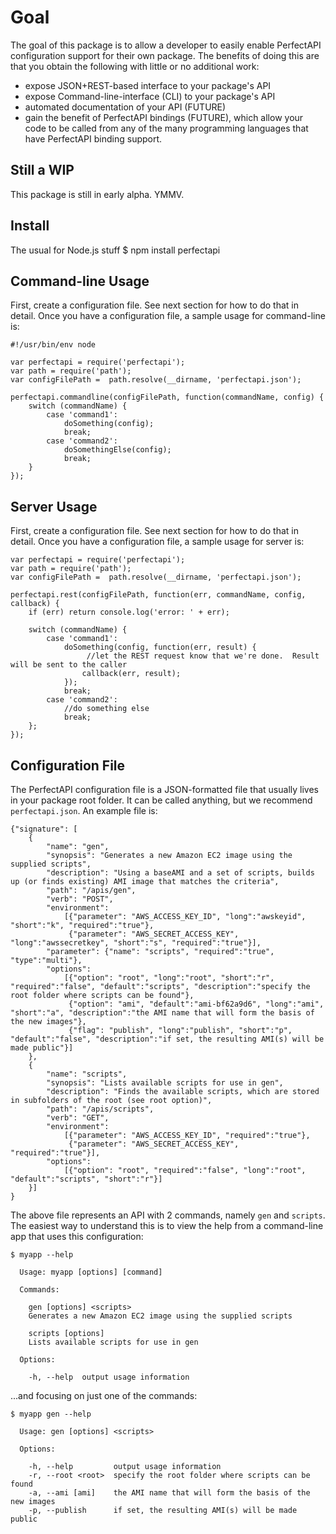 
Goal
===============

The goal of this package is to allow a developer to easily enable PerfectAPI configuration support for their own package.  The benefits of doing this are that you obtain the following with little or no additional work:
 * expose JSON+REST-based interface to your package's API
 * expose Command-line-interface (CLI) to your package's API
 * automated documentation of your API (FUTURE)
 * gain the benefit of PerfectAPI bindings (FUTURE), which allow your code to be called from any of the many programming languages that have PerfectAPI binding support.

Still a WIP
---------
This package is still in early alpha.  YMMV.


Install
-------

The usual for Node.js stuff
$ npm install perfectapi

Command-line Usage
-----
First, create a configuration file.  See next section for how to do that in detail.   Once you have a configuration file, a sample usage for command-line is:

```
#!/usr/bin/env node

var perfectapi = require('perfectapi'); 
var path = require('path');
var configFilePath =  path.resolve(__dirname, 'perfectapi.json');

perfectapi.commandline(configFilePath, function(commandName, config) {
	switch (commandName) {
		case 'command1': 
			doSomething(config);
			break;
		case 'command2':
			doSomethingElse(config);
			break;
	}
});
```

Server Usage
----
First, create a configuration file.  See next section for how to do that in detail.   Once you have a configuration file, a sample usage for server is:

```
var perfectapi = require('perfectapi');
var path = require('path');
var configFilePath =  path.resolve(__dirname, 'perfectapi.json');

perfectapi.rest(configFilePath, function(err, commandName, config, callback) {
	if (err) return console.log('error: ' + err);
	
	switch (commandName) {
		case 'command1': 
			doSomething(config, function(err, result) {
				 //let the REST request know that we're done.  Result will be sent to the caller
				callback(err, result);  
			});
			break;
		case 'command2':
			//do something else
			break;
	};
});
```

Configuration File
-----------

The PerfectAPI configuration file is a JSON-formatted file that usually lives in your package root folder.  It can be called anything, but we recommend `perfectapi.json`.  An example file is:

```
{"signature": [
	{ 
		"name": "gen",
		"synopsis": "Generates a new Amazon EC2 image using the supplied scripts",
		"description": "Using a baseAMI and a set of scripts, builds up (or finds existing) AMI image that matches the criteria",
		"path": "/apis/gen",
		"verb": "POST",
		"environment": 
			[{"parameter": "AWS_ACCESS_KEY_ID", "long":"awskeyid", "short":"k", "required":"true"},
			 {"parameter": "AWS_SECRET_ACCESS_KEY", "long":"awssecretkey", "short":"s", "required":"true"}],
		"parameter": {"name": "scripts", "required":"true", "type":"multi"},
		"options": 
			[{"option": "root", "long":"root", "short":"r", "required":"false", "default":"scripts", "description":"specify the root folder where scripts can be found"},
			 {"option": "ami", "default":"ami-bf62a9d6", "long":"ami", "short":"a", "description":"the AMI name that will form the basis of the new images"},
			 {"flag": "publish", "long":"publish", "short":"p", "default":"false", "description":"if set, the resulting AMI(s) will be made public"}]
	},
	{
		"name": "scripts",
		"synopsis": "Lists available scripts for use in gen",
		"description": "Finds the available scripts, which are stored in subfolders of the root (see root option)",
		"path": "/apis/scripts",
		"verb": "GET",
		"environment": 
			[{"parameter": "AWS_ACCESS_KEY_ID", "required":"true"},
			 {"parameter": "AWS_SECRET_ACCESS_KEY", "required":"true"}],
		"options": 
			[{"option": "root", "required":"false", "long":"root", "default":"scripts", "short":"r"}]
	}]
}
```

The above file represents an API with 2 commands, namely `gen` and `scripts`.  The easiest way to understand this is to view the help from a command-line app that uses this configuration:

```
$ myapp --help

  Usage: myapp [options] [command]

  Commands:

    gen [options] <scripts>
    Generates a new Amazon EC2 image using the supplied scripts

    scripts [options]
    Lists available scripts for use in gen

  Options:

    -h, --help  output usage information
```
...and focusing on just one of the commands:

```
$ myapp gen --help

  Usage: gen [options] <scripts>

  Options:

    -h, --help         output usage information
    -r, --root <root>  specify the root folder where scripts can be found
    -a, --ami [ami]    the AMI name that will form the basis of the new images
    -p, --publish      if set, the resulting AMI(s) will be made public
```


